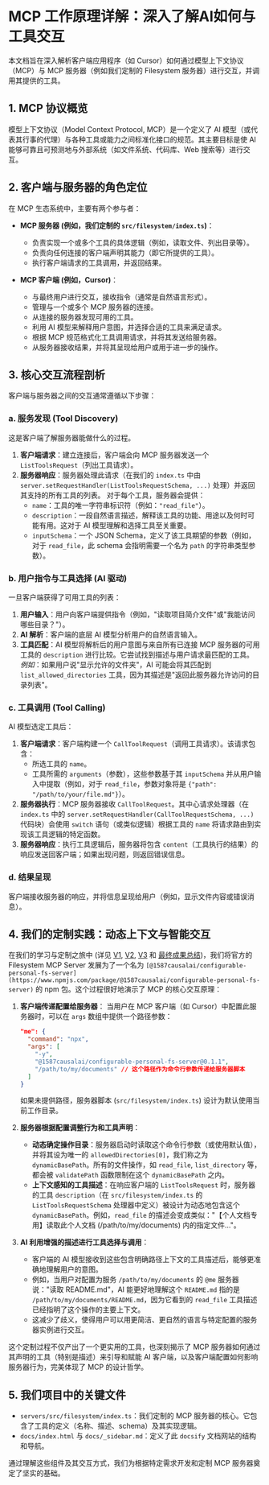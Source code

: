 # MCP 工作原理详解：深入了解AI如何与工具交互

本文档旨在深入解析客户端应用程序（如 Cursor）如何通过模型上下文协议（MCP）与 MCP 服务器（例如我们定制的 Filesystem 服务器）进行交互，并调用其提供的工具。

## 1. MCP 协议概览

模型上下文协议（Model Context Protocol, MCP）是一个定义了 AI 模型（或代表其行事的代理）与各种工具或能力之间标准化接口的规范。其主要目标是使 AI 能够可靠且可预测地与外部系统（如文件系统、代码库、Web 搜索等）进行交互。

## 2. 客户端与服务器的角色定位

在 MCP 生态系统中，主要有两个参与者：

-   **MCP 服务器 (例如，我们定制的 `src/filesystem/index.ts`)**：
    -   负责实现一个或多个工具的具体逻辑（例如，读取文件、列出目录等）。
    -   负责向任何连接的客户端声明其能力（即它所提供的工具）。
    -   执行客户端请求的工具调用，并返回结果。

-   **MCP 客户端 (例如，Cursor)**：
    -   与最终用户进行交互，接收指令（通常是自然语言形式）。
    -   管理与一个或多个 MCP 服务器的连接。
    -   从连接的服务器发现可用的工具。
    -   利用 AI 模型来解释用户意图，并选择合适的工具来满足请求。
    -   根据 MCP 规范格式化工具调用请求，并将其发送给服务器。
    -   从服务器接收结果，并将其呈现给用户或用于进一步的操作。

## 3. 核心交互流程剖析

客户端与服务器之间的交互通常遵循以下步骤：

### a. 服务发现 (Tool Discovery)

这是客户端了解服务器能做什么的过程。

1.  **客户端请求**：建立连接后，客户端会向 MCP 服务器发送一个 `ListToolsRequest`（列出工具请求）。
2.  **服务器响应**：服务器处理此请求（在我们的 `index.ts` 中由 `server.setRequestHandler(ListToolsRequestSchema, ...)` 处理）并返回其支持的所有工具的列表。
    对于每个工具，服务器会提供：
    -   `name`：工具的唯一字符串标识符（例如：`"read_file"`）。
    -   `description`：一段自然语言描述，解释该工具的功能、用途以及何时可能有用。这对于 AI 模型理解和选择工具至关重要。
    -   `inputSchema`：一个 JSON Schema，定义了该工具期望的参数（例如，对于 `read_file`，此 schema 会指明需要一个名为 `path` 的字符串类型参数）。

### b. 用户指令与工具选择 (AI 驱动)

一旦客户端获得了可用工具的列表：

1.  **用户输入**：用户向客户端提供指令（例如，"读取项目简介文件"或"我能访问哪些目录？"）。
2.  **AI 解析**：客户端的底层 AI 模型分析用户的自然语言输入。
3.  **工具匹配**：AI 模型将解析后的用户意图与来自所有已连接 MCP 服务器的可用工具的 `description` 进行比较。它尝试找到描述与用户请求最匹配的工具。
    *例如*：如果用户说"显示允许的文件夹"，AI 可能会将其匹配到 `list_allowed_directories` 工具，因为其描述是"返回此服务器允许访问的目录列表"。

### c. 工具调用 (Tool Calling)

AI 模型选定工具后：

1.  **客户端请求**：客户端构建一个 `CallToolRequest`（调用工具请求）。该请求包含：
    -   所选工具的 `name`。
    -   工具所需的 `arguments`（参数），这些参数基于其 `inputSchema` 并从用户输入中提取（例如，对于 `read_file`，参数对象将是 `{"path": "/path/to/your/file.md"}`）。
2.  **服务器执行**：MCP 服务器接收 `CallToolRequest`。其中心请求处理器（在 `index.ts` 中的 `server.setRequestHandler(CallToolRequestSchema, ...)` 代码块）会使用 `switch` 语句（或类似逻辑）根据工具的 `name` 将请求路由到实现该工具逻辑的特定函数。
3.  **服务器响应**：执行工具逻辑后，服务器将包含 `content`（工具执行的结果）的响应发送回客户端；如果出现问题，则返回错误信息。

### d. 结果呈现

客户端接收服务器的响应，并将信息呈现给用户（例如，显示文件内容或错误消息）。

## 4. 我们的定制实践：动态上下文与智能交互

在我们的学习与定制之旅中 (详见 [V1](my_first_customization.md), [V2](flexible_directory_config.md), [V3](V3_发布npm包.md) 和 [最终成果总结](我的定制文件服务器成果.md))，我们将官方的 Filesystem MCP Server 发展为了一个名为 `[@1587causalai/configurable-personal-fs-server](https://www.npmjs.com/package/@1587causalai/configurable-personal-fs-server)` 的 npm 包。这个过程很好地演示了 MCP 的核心交互原理：

1.  **客户端传递配置给服务器**：
    当用户在 MCP 客户端（如 Cursor）中配置此服务器时，可以在 `args` 数组中提供一个路径参数：
    ```json
    "me": {
      "command": "npx",
      "args": [
        "-y",
        "@1587causalai/configurable-personal-fs-server@0.1.1",
        "/path/to/my/documents" // 这个路径作为命令行参数传递给服务器脚本
      ]
    }
    ```
    如果未提供路径，服务器脚本 (`src/filesystem/index.ts`) 设计为默认使用当前工作目录。

2.  **服务器根据配置调整行为和工具声明**：
    *   **动态确定操作目录**：服务器启动时读取这个命令行参数（或使用默认值），并将其设为唯一的 `allowedDirectories[0]`，我们称之为 `dynamicBasePath`。所有的文件操作，如 `read_file`, `list_directory` 等，都会被 `validatePath` 函数限制在这个 `dynamicBasePath` 之内。
    *   **上下文感知的工具描述**：在响应客户端的 `ListToolsRequest` 时，服务器的工具 `description`（在 `src/filesystem/index.ts` 的 `ListToolsRequestSchema` 处理器中定义）被设计为动态地包含这个 `dynamicBasePath`。例如，`read_file` 的描述会变成类似："【个人文档专用】读取此个人文档 (/path/to/my/documents) 内的指定文件..."。

3.  **AI 利用增强的描述进行工具选择与调用**：
    *   客户端的 AI 模型接收到这些包含明确路径上下文的工具描述后，能够更准确地理解用户的意图。
    *   例如，当用户对配置为服务 `/path/to/my/documents` 的 `@me` 服务器说："读取 README.md"，AI 能更好地理解这个 `README.md` 指的是 `/path/to/my/documents/README.md`，因为它看到的 `read_file` 工具描述已经指明了这个操作的主要上下文。
    *   这减少了歧义，使得用户可以用更简洁、更自然的语言与特定配置的服务器实例进行交互。

这个定制过程不仅产出了一个更实用的工具，也深刻揭示了 MCP 服务器如何通过其声明的工具（特别是描述）来引导和赋能 AI 客户端，以及客户端配置如何影响服务器行为，完美体现了 MCP 的设计哲学。

## 5. 我们项目中的关键文件

-   `servers/src/filesystem/index.ts`：我们定制的 MCP 服务器的核心。它包含了工具的定义（名称、描述、schema）及其实现逻辑。
-   `docs/index.html` 与 `docs/_sidebar.md`：定义了此 `docsify` 文档网站的结构和导航。

通过理解这些组件及其交互方式，我们为根据特定需求开发和定制 MCP 服务器奠定了坚实的基础。 